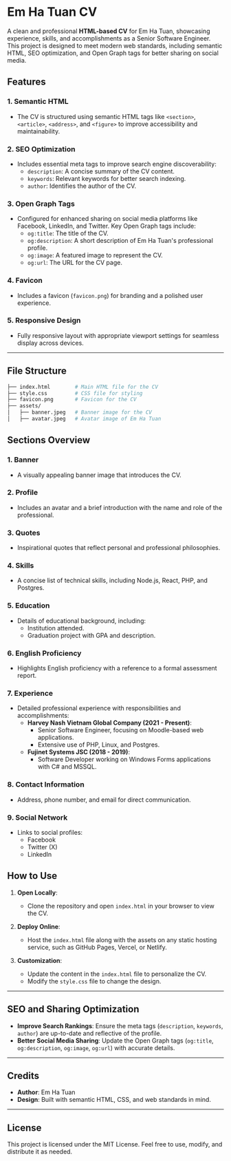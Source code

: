# Em Ha Tuan CV

A clean and professional **HTML-based CV** for Em Ha Tuan, showcasing experience, skills, and accomplishments as a Senior Software Engineer. This project is designed to meet modern web standards, including semantic HTML, SEO optimization, and Open Graph tags for better sharing on social media.

## Features

### 1. Semantic HTML

- The CV is structured using semantic HTML tags like `<section>`, `<article>`, `<address>`, and `<figure>` to improve accessibility and maintainability.

### 2. SEO Optimization

- Includes essential meta tags to improve search engine discoverability:
  - `description`: A concise summary of the CV content.
  - `keywords`: Relevant keywords for better search indexing.
  - `author`: Identifies the author of the CV.

### 3. Open Graph Tags

- Configured for enhanced sharing on social media platforms like Facebook, LinkedIn, and Twitter. Key Open Graph tags include:
  - `og:title`: The title of the CV.
  - `og:description`: A short description of Em Ha Tuan's professional profile.
  - `og:image`: A featured image to represent the CV.
  - `og:url`: The URL for the CV page.

### 4. Favicon

- Includes a favicon (`favicon.png`) for branding and a polished user experience.

### 5. Responsive Design

- Fully responsive layout with appropriate viewport settings for seamless display across devices.

---

## File Structure

```bash
├── index.html        # Main HTML file for the CV
├── style.css         # CSS file for styling
├── favicon.png       # Favicon for the CV
├── assets/
│   ├── banner.jpeg   # Banner image for the CV
│   ├── avatar.jpeg   # Avatar image of Em Ha Tuan
```

## Sections Overview

### **1. Banner**

- A visually appealing banner image that introduces the CV.

### **2. Profile**

- Includes an avatar and a brief introduction with the name and role of the professional.

### **3. Quotes**

- Inspirational quotes that reflect personal and professional philosophies.

### **4. Skills**

- A concise list of technical skills, including Node.js, React, PHP, and Postgres.

### **5. Education**

- Details of educational background, including:
  - Institution attended.
  - Graduation project with GPA and description.

### **6. English Proficiency**

- Highlights English proficiency with a reference to a formal assessment report.

### **7. Experience**

- Detailed professional experience with responsibilities and accomplishments:
  - **Harvey Nash Vietnam Global Company (2021 - Present)**:
    - Senior Software Engineer, focusing on Moodle-based web applications.
    - Extensive use of PHP, Linux, and Postgres.
  - **Fujinet Systems JSC (2018 - 2019)**:
    - Software Developer working on Windows Forms applications with C# and MSSQL.

### **8. Contact Information**

- Address, phone number, and email for direct communication.

### **9. Social Network**

- Links to social profiles:
  - Facebook
  - Twitter (X)
  - LinkedIn

## How to Use

1. **Open Locally**:

   - Clone the repository and open `index.html` in your browser to view the CV.

2. **Deploy Online**:

   - Host the `index.html` file along with the assets on any static hosting service, such as GitHub Pages, Vercel, or Netlify.

3. **Customization**:
   - Update the content in the `index.html` file to personalize the CV.
   - Modify the `style.css` file to change the design.

---

## SEO and Sharing Optimization

- **Improve Search Rankings**:
  Ensure the meta tags (`description`, `keywords`, `author`) are up-to-date and reflective of the profile.
- **Better Social Media Sharing**:
  Update the Open Graph tags (`og:title`, `og:description`, `og:image`, `og:url`) with accurate details.

---

## Credits

- **Author**: Em Ha Tuan
- **Design**: Built with semantic HTML, CSS, and web standards in mind.

---

## License

This project is licensed under the MIT License. Feel free to use, modify, and distribute it as needed.
